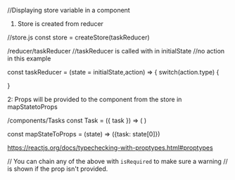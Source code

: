 //Displaying store variable in a component


1. Store is created from reducer

//store.js
const store = createStore(taskReducer)

/reducer/taskReducer
//taskReducer is called with in initialState
//no action in this example

const taskReducer = (state = initialState,action) => {
  switch(action.type) {
  
}

2: Props will be provided to the component from the store in mapStatetoProps

/components/Tasks
const Task = ({ task }) => (
)


const mapStateToProps = (state) => ({task: state[0]})


https://reactjs.org/docs/typechecking-with-proptypes.html#proptypes

// You can chain any of the above with `isRequired` to make sure a warning
// is shown if the prop isn't provided.